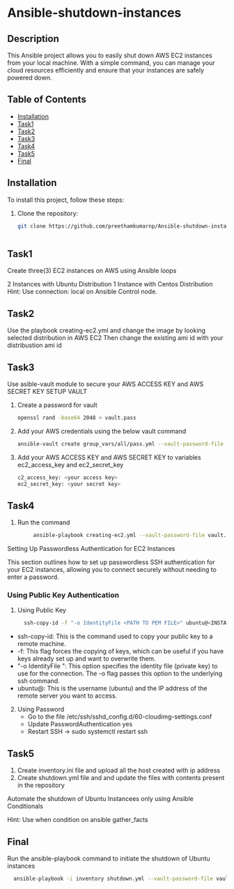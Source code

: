 # Ansible-shutdown-instances
## Description
This Ansible project allows you to easily shut down AWS EC2 instances from your local machine. With a simple command, you can manage your cloud resources efficiently and ensure that your instances are safely powered down.

## Table of Contents
- [Installation](#installation)
- [Task1](#task1)
- [Task2](#task2)
- [Task3](#task3)
- [Task4](#task4)
- [Task5](#task5)
- [Final](#final)

## Installation
To install this project, follow these steps:

1. Clone the repository:
   ```bash
   git clone https://github.com/preethamkumarnp/Ansible-shutdown-instance.git



## Task1
Create three(3) EC2 instances on AWS using Ansible loops

2 Instances with Ubuntu Distribution
1 Instance with Centos Distribution
Hint: Use connection: local on Ansible Control node.

## Task2
Use the playbook creating-ec2.yml and change the image by looking selected distribution in AWS EC2
Then change the existing ami id with your distribustion ami id

## Task3
Use asible-vault module to secure your AWS ACCESS KEY and AWS SECRET KEY 
SETUP VAULT
1. Create a password for vault
   ```bash
   openssl rand -base64 2048 > vault.pass
2. Add your AWS credentials using the below vault command
   ```bash
   ansible-vault create group_vars/all/pass.yml --vault-password-file vault.pass
3. Add your AWS ACCESS KEY and AWS SECRET KEY to variables ec2_access_key and ec2_secret_key
   ```bash
   c2_access_key: <your access key>
   ec2_secret_key: <your secret key>

## Task4
1. Run the command 
   ```bash
        ansible-playbook creating-ec2.yml --vault-password-file vault.pass

Setting Up Passwordless Authentication for EC2 Instances

This section outlines how to set up passwordless SSH authentication for your EC2 instances, allowing you to connect securely without needing to enter a password.

### Using Public Key Authentication

1.  Using Public Key
    ```bash
      ssh-copy-id -f "-o IdentityFile <PATH TO PEM FILE>" ubuntu@<INSTANCE-PUBLIC-IP>
   * ssh-copy-id: This is the command used to copy your public key to a remote machine.
   * -f: This flag forces the copying of keys, which can be useful if you have keys already set up and want to overwrite them.
   * "-o IdentityFile ": This option specifies the identity file (private key) to use for the connection. The -o flag passes this option to the underlying ssh command.
   * ubuntu@: This is the username (ubuntu) and the IP address of the remote server you want to access.
  
2.  Using Password
    * Go to the file /etc/ssh/sshd_config.d/60-cloudimg-settings.conf
    * Update PasswordAuthentication yes
    * Restart SSH -> sudo systemctl restart ssh


## Task5
   1. Create inventory.ini file and upload all the host created with ip address
   2. Create shutdown.yml file and and update the files with contents present in the repository 

Automate the shutdown of Ubuntu Instancees only using Ansible Conditionals

Hint: Use when condition on ansible gather_facts

## Final 
Run the ansible-playbook command to initiate the shutdown of Ubuntu instances 

```bash 
  ansible-playbook -i inventory shutdown.yml --vault-password-file vault.pass
